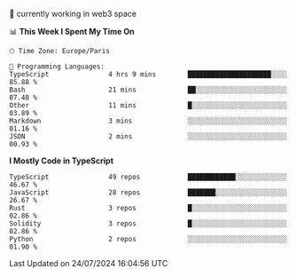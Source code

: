 🔭 currently working in web3 space

<!--START_SECTION:waka-->
📊 **This Week I Spent My Time On** 

```text
🕑︎ Time Zone: Europe/Paris

💬 Programming Languages: 
TypeScript               4 hrs 9 mins        █████████████████████░░░░   85.88 % 
Bash                     21 mins             ██░░░░░░░░░░░░░░░░░░░░░░░   07.48 % 
Other                    11 mins             █░░░░░░░░░░░░░░░░░░░░░░░░   03.89 % 
Markdown                 3 mins              ░░░░░░░░░░░░░░░░░░░░░░░░░   01.16 % 
JSON                     2 mins              ░░░░░░░░░░░░░░░░░░░░░░░░░   00.93 % 
```

**I Mostly Code in TypeScript** 

```text
TypeScript               49 repos            ████████████░░░░░░░░░░░░░   46.67 % 
JavaScript               28 repos            ███████░░░░░░░░░░░░░░░░░░   26.67 % 
Rust                     3 repos             █░░░░░░░░░░░░░░░░░░░░░░░░   02.86 % 
Solidity                 3 repos             █░░░░░░░░░░░░░░░░░░░░░░░░   02.86 % 
Python                   2 repos             ░░░░░░░░░░░░░░░░░░░░░░░░░   01.90 % 
```




 Last Updated on 24/07/2024 16:04:56 UTC
<!--END_SECTION:waka-->
